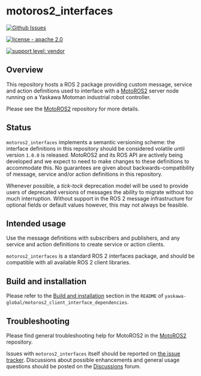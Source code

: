 <!--
SPDX-FileCopyrightText: 2022-2023, Yaskawa America, Inc.
SPDX-FileCopyrightText: 2022-2023, Delft University of Technology

SPDX-License-Identifier: CC-BY-SA-4.0
-->

# motoros2_interfaces

[![Github Issues](https://img.shields.io/github/issues/yaskawa-global/motoros2_interfaces.svg)](http://github.com/yaskawa-global/motoros2_interfaces/issues)

[![license - apache 2.0](https://img.shields.io/:license-Apache%202.0-yellowgreen.svg)](https://opensource.org/licenses/Apache-2.0)

[![support level: vendor](https://img.shields.io/badge/support%20level-vendor-brightgreen.svg)](http://rosindustrial.org/news/2016/10/7/better-supporting-a-growing-ros-industrial-software-platform)


## Overview

This repository hosts a ROS 2 package providing custom message, service and action definitions used to interface with a [MotoROS2](https://github.com/yaskawa-global/motoros2) server node running on a Yaskawa Motoman industrial robot controller.

Please see the [MotoROS2](https://github.com/yaskawa-global/motoros2) repository for more details.

## Status

`motoros2_interfaces` implements a semantic versioning scheme: the interface definitions in this repository should be considered volatile until version `1.0.0` is released.
MotoROS2 and its ROS API are actively being developed and we expect to need to make changes to these definitions to accommodate this.
No guarantees are given about backwards-compatibility of message, service and/or action definitions in this repository.

Whenever possible, a *tick-tock* deprecation model will be used to provide users of deprecated versions of messages the ability to migrate without too much interruption.
Without support in the ROS 2 message infrastructure for optional fields or default values however, this may not always be feasible.

## Intended usage

Use the message definitions with subscribers and publishers, and any service and action definitions to create service or action clients.

`motoros2_interfaces` is a standard ROS 2 interfaces package, and should be compatible with all available ROS 2 client libraries.

## Build and installation

Please refer to the [Build and installation](https://github.com/yaskawa-global/motoros2_client_interface_dependencies#build-and-installation) section in the `README` of `yaskawa-global/motoros2_client_interface_dependencies`.

## Troubleshooting

Please find general troubleshooting help for MotoROS2 in the [MotoROS2](https://github.com/yaskawa-global/motoros2) repository.

Issues with `motoros2_interfaces` itself should be reported on [the issue tracker](http://github.com/yaskawa-global/motoros2_interfaces/issues).
Discussions about possible enhancements and general usage questions should be posted on the [Discussions](http://github.com/yaskawa-global/motoros2_interfaces/discussions) forum.

